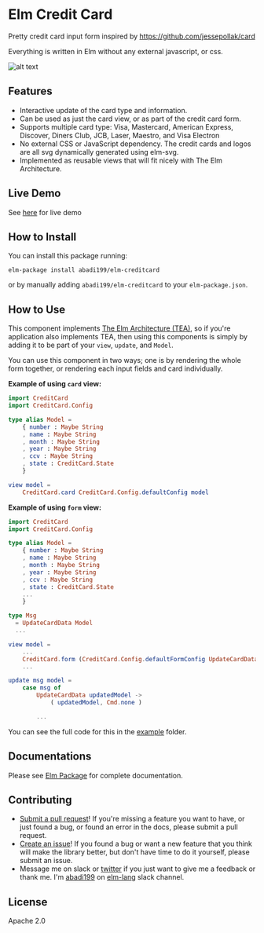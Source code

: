 # Elm Credit Card

Pretty credit card input form inspired by https://github.com/jessepollak/card

Everything is written in Elm without any external javascript, or css.


![alt text](https://github.com/abadi199/elm-creditcard/raw/master/images/form.gif "Sample of Credit Card Form")

## Features
 * Interactive update of the card type and information.
 * Can be used as just the card view, or as part of the credit card form.
 * Supports multiple card type: Visa, Mastercard, American Express, Discover, Diners Club, JCB, Laser, Maestro, and Visa Electron
 * No external CSS or JavaScript dependency. The credit cards and logos are all svg dynamically generated using elm-svg.
 * Implemented as reusable views that will fit nicely with The Elm Architecture.

## Live Demo
See [here](http://abadi199.github.io/elm-creditcard#live-demo) for live demo

## How to Install
You can install this package running:
```
elm-package install abadi199/elm-creditcard
```
or by manually adding `abadi199/elm-creditcard` to your `elm-package.json`.

## How to Use

This component implements [The Elm Architecture (TEA)](http://guide.elm-lang.org/architecture/index.html), so if you're application also implements TEA, then using this components is simply by adding it to be part of your `view`, `update`, and `Model`.

You can use this component in two ways; one is by rendering the whole form together, or rendering each input fields and card individually.

**Example of using `card` view:**
```elm
import CreditCard
import CreditCard.Config

type alias Model =
    { number : Maybe String
    , name : Maybe String
    , month : Maybe String
    , year : Maybe String
    , ccv : Maybe String
    , state : CreditCard.State
    }

view model =
    CreditCard.card CreditCard.Config.defaultConfig model

```
**Example of using `form` view:**
```elm
import CreditCard
import CreditCard.Config

type alias Model =
    { number : Maybe String
    , name : Maybe String
    , month : Maybe String
    , year : Maybe String
    , ccv : Maybe String
    , state : CreditCard.State
    ...
    }

type Msg
  = UpdateCardData Model
  ...

view model =
    ...
    CreditCard.form (CreditCard.Config.defaultFormConfig UpdateCardData) model
    ...

update msg model =
    case msg of
        UpdateCardData updatedModel ->
            ( updatedModel, Cmd.none )

        ...

```
You can see the full code for this in the [example](https://github.com/abadi199/elm-creditcard/blob/master/src/Examples/) folder.

## Documentations
Please see [Elm Package](http://package.elm-lang.org/packages/abadi199/elm-creditcard/latest) for complete documentation.

## Contributing
- [Submit a pull request](https://github.com/abadi199/elm-creditcard)! If you're missing a feature you want to have, or just found a bug, or found an error in the docs, please submit a pull request.
- [Create an issue](https://github.com/abadi199/elm-creditcard/issues)! If you found a bug or want a new feature that you think will make the library better, but don't have time to do it yourself, please submit an issue.
- Message me on slack or [twitter](https://twitter.com/abadikurniawan) if you just want to give me a feedback or thank me. I'm [abadi199](https://elmlang.slack.com/team/abadi199) on [elm-lang](https://elmlang.herokuapp.com/) slack channel.

## License
Apache 2.0
